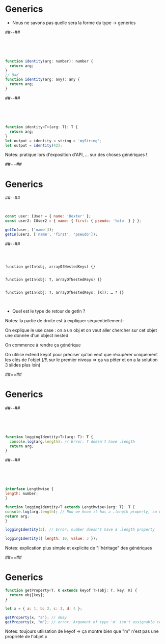 <!-- .slide: class="two-column-layout" -->

# Generics

- Nous ne savons pas quelle sera la forme du type -> generics

##--##

<!-- .slide: class="with-code" -->

&nbsp;  
 &nbsp;  
 &nbsp;

```javascript
function identity(arg: number): number {
  return arg;
}
// Bad
function identity(arg: any): any {
  return arg;
}
```

##--##

<!-- .slide: class="with-code" -->

&nbsp;  
 &nbsp;  
 &nbsp;

```javascript
function identity<T>(arg: T): T {
  return arg;
}
let output = identity < string > 'myString';
let output = identity(42);
```

Notes:
pratique lors d'exposition d'API, … sur des choses génériques !

##==##

<!-- .slide: class="two-column-layout" -->

# Generics

##--##

<!-- .slide: class="with-code" -->

&nbsp;

```javascript
const user: IUser = { name: 'Dexter' };
const user2: IUser2 = { name: { first: { pseudo: 'toto' } } };

getIn(user, ['name']);
getIn(user2, ['name', 'first', 'pseudo']);
```

##--##

<!-- .slide: class="with-code" -->

&nbsp;

<pre class="fragment" data-fragment-index="1"><code data-trim class="javascript">
function getIn(obj, arrayOfNestedKeys) {}
</code></pre>

<pre class="fragment" data-fragment-index="2"><code data-trim class="javascript">
function getIn<T>(obj: T, arrayOfNestedKeys) {}
</code></pre>

<pre class="fragment" data-fragment-index="3"><code data-trim class="javascript">
function getIn<T, K extend keyof T>(obj: T, arrayOfNestedKeys: [K]): … ? {}
</code></pre>

&nbsp;

- Quel est le type de retour de getIn ?<!-- .element: class="fragment" data-fragment-index="4"-->

Notes:
la partie de droite est à expliquer séquentiellement :

On explique le use case : on a un obj et on veut aller chercher sur cet objet une donnée d'un object nested

On commence à rendre ça générique

On utilise extend keyof pour préciser qu'on veut que récupérer uniquement les clés de l'objet (/!\ sur le premier niveau => ça va pêter et on a la solution 3 slides plus loin)

##==##

<!-- .slide: class="two-column-layout" -->

# Generics

##--##

<!-- .slide: class="with-code" -->

&nbsp;  
 &nbsp;  
 &nbsp;

```javascript
function loggingIdentity<T>(arg: T): T {
  console.log(arg.length); // Error: T doesn't have .length
  return arg;
}
```

##--##

<!-- .slide: class="with-code" -->

&nbsp;  
 &nbsp;  
 &nbsp;

```javascript
interface Lengthwise {
length: number;
}

function loggingIdentity<T extends Lengthwise>(arg: T): T {
console.log(arg.length); // Now we know it has a .length property, so no more error
return arg;
}
```

```javascript
loggingIdentity(3); // Error, number doesn't have a .length property
```

```javascript
loggingIdentity({ length: 10, value: 3 });
```

Notes:
explication plus simple et explicite de "l'héritage" des génériques

##==##

<!-- .slide: class="with-code" -->

# Generics

```javascript
function getProperty<T, K extends keyof T>(obj: T, key: K) {
  return obj[key];
}

let x = { a: 1, b: 2, c: 3, d: 4 };

getProperty(x, "a"); // okay
getProperty(x, "m"); // error: Argument of type 'm' isn't assignable to 'a' | 'b' | 'c' | 'd'.
```

Notes:
toujours utilisation de keyof => ça montre bien que "m" n'est pas une propriété de l'objet x
